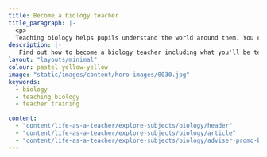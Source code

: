 ```yaml
---
title: Become a biology teacher
title_paragraph: |-
  <p>
  Teaching biology helps pupils understand the world around them. You can spark a passion for discovery, guiding pupils through the natural world from tiny cells to vast ecosystems.</p>
description: |-
   Find out how to become a biology teacher including what you'll be teaching and what funding is available to help you train.
layout: "layouts/minimal"
colour: pastel yellow-yellow
image: "static/images/content/hero-images/0030.jpg"
keywords:
  - biology
  - teaching biology
  - teacher training

content:
  - "content/life-as-a-teacher/explore-subjects/biology/header"
  - "content/life-as-a-teacher/explore-subjects/biology/article"
  - "content/life-as-a-teacher/explore-subjects/biology/adviser-promo-biology"
---
```

